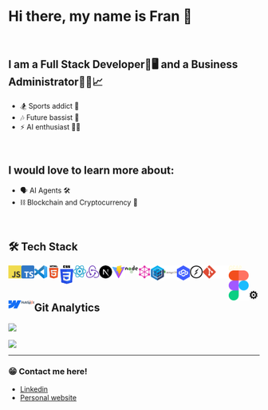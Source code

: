 # Hi there, my name is Fran 👋

<br/>

## I am a Full Stack Developer🎨🖥️ and a Business Administrator👨‍🎓📈

-   🏂 Sports addict 🏉
-   🎶 Future bassist 🎸
-   ⚡ AI enthusiast 🤖🧠

<br/>

## I would love to learn more about:

-   🗣️ AI Agents 🛠️
-   ⛓️ Blockchain and Cryptocurrency 💸

<br/>

## 🛠 Tech Stack

<img align="left" alt="JavaScript" width="26px" src="assets/javascript.png" />
<img align="left" alt="TypeScript" width="26px" src="assets/typescript.png" />
<img align="left" alt="Visual Studio Code" width="26px" src="assets/vscode.svg" />
<img align="left" alt="HTML5" width="26px" src="assets/html5.png" />
<img align="left" alt="CSS3" width="26px" src="assets/css.png" />
<img align="left" alt="React" width="26px" src="assets/react.svg" />
<img align="left" alt="Redux" width="26px" src="assets/redux.png" />
<img align="left" alt="Next.js" width="26px" src="assets/next.svg" />
<img align="left" alt="Vite.js" width="26px" src="assets/vite.svg" />
<img align="left" alt="Node.js" width="26px" src="assets/nodejs.png" />
<img align="left" alt="GraphQL" width="26px" src="assets/graphql.png" />
<img align="left" alt="Sequelize" width="26px" src="assets/sequelize.png" />
<img align="left" alt="MongoDB" width="26px" src="assets/mongodb.png" />
<img align="left" alt="Loopback" width="26px" src="assets/loopback.png" />
<img align="left" alt="Socket.io" width="26px" src="assets/socketio.png" />
<img align="left" alt="Git" width="26px" src="assets/git.png" />
<img align="left" alt="GitHub" width="26px" src="assets/github.webp" />
<img align="left" alt="GSAP" width="26px" src="assets/gsap.svg" />
<img align="left" alt="Figma" width="40px" src="assets/figma.png" />
<img align="left" alt="Webflow" width="26px" src="assets/webflow.svg" />
<img align="left" alt="Hubspot" width="26px" src="assets/hubspot.svg" />

<br/>

## ⚙️ Git Analytics

<p><img align="center" src="https://github-readme-stats.vercel.app/api?username=frangoni&theme=dark&show_icons=true" /></p>
<p><img align="center" src="https://github-readme-stats.vercel.app/api/top-langs/?username=frangoni&theme=dark&layout=compact" width="410" /></p>

<hr/>

### 😁 Contact me here!

-   [Linkedin][linkedin]
-   [Personal website][portfolio]

[portfolio]: https://betodev.netlify.app/
[linkedin]: https://www.linkedin.com/in/francisco-go%C3%B1i-piuma-dev/
